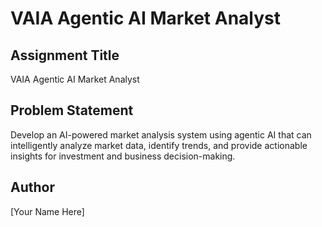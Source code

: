# VAIA Agentic AI Market Analyst

## Assignment Title
VAIA Agentic AI Market Analyst

## Problem Statement
Develop an AI-powered market analysis system using agentic AI that can intelligently analyze market data, identify trends, and provide actionable insights for investment and business decision-making.

## Author
[Your Name Here]
